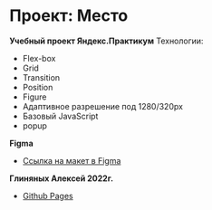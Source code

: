 # Проект: Место

**Учебный проект Яндекс.Практикум**
Технологии: 
- Flex-box
- Grid
- Transition
- Position
- Figure
- Адаптивное разрешение под 1280/320px
- Базовый JavaScript
- popup

**Figma**

* [Ссылка на макет в Figma](https://www.figma.com/file/2cn9N9jSkmxD84oJik7xL7/JavaScript.-Sprint-4?node-id=0%3A1)

**Глиняных Алексей 2022г.**
* [Github Pages](https://cptrader.github.io/mesto/)
